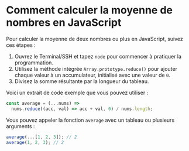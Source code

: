 # Comment calculer la moyenne de nombres en JavaScript

Pour calculer la moyenne de deux nombres ou plus en JavaScript, suivez ces étapes :

1. Ouvrez le Terminal/SSH et tapez `node` pour commencer à pratiquer la programmation.
2. Utilisez la méthode intégrée `Array.prototype.reduce()` pour ajouter chaque valeur à un accumulateur, initialisé avec une valeur de `0`.
3. Divisez la somme résultante par la longueur du tableau.

Voici un extrait de code exemple que vous pouvez utiliser :

```js
const average = (...nums) =>
  nums.reduce((acc, val) => acc + val, 0) / nums.length;
```

Vous pouvez appeler la fonction `average` avec un tableau ou plusieurs arguments :

```js
average(...[1, 2, 3]); // 2
average(1, 2, 3); // 2
```
